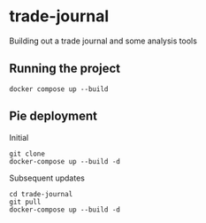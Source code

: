 # trade-journal
Building out a trade journal and some analysis tools


## Running the project

``docker compose up --build``

## Pie deployment
Initial
```
git clone
docker-compose up --build -d
```
Subsequent updates
```
cd trade-journal
git pull
docker-compose up --build -d